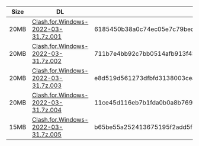 |    Size   |     DL  | sha512sum |
|  ---  |  ---  |  ---  |
| 20MB | [Clash.for.Windows-2022-03-31.7z.001](https://cdn.jsdelivr.net/gh/appleians/cfw_intel@main/Clash.for.Windows-2022-03-31.7z.001) | 6185450b38a0c74ec05e7c79bed9cb8380370d4291499125aebdc4910598db3b9ea4bcd4fb36b7896b0f09515a53e3d1e0e87149a031371441651d0443f4a626 |
| 20MB | [Clash.for.Windows-2022-03-31.7z.002](https://cdn.jsdelivr.net/gh/appleians/cfw_intel@main/Clash.for.Windows-2022-03-31.7z.002) | 711b7e4bb92c7bb0514afb913f439de96265dff46a90b2ee71d6d4789df0e4b34fc6304dc5e252d962d357d12a4507a46371f1047282e3ffaeb94ac7f3c2d53c |
| 20MB | [Clash.for.Windows-2022-03-31.7z.003](https://cdn.jsdelivr.net/gh/appleians/cfw_intel@main/Clash.for.Windows-2022-03-31.7z.003) | e8d519d561273dfbfd3138003cea5071fd78c96b486f1ea1e3b46557bc808e7f3d3d8b35a261f99bad086a70875934839ad9934d8cc540f5899822d52629bb16 |
| 20MB | [Clash.for.Windows-2022-03-31.7z.004](https://cdn.jsdelivr.net/gh/appleians/cfw_intel@main/Clash.for.Windows-2022-03-31.7z.004) | 11ce45d116eb7b1fda0b0a8b769f0e6895b9d9c43eded3ce9a68dfd354c8b8bc4ab49ffa101048b2856aa041c5dd7c864cfb12173f7dbf739c79d216ae08ee72 |
| 15MB | [Clash.for.Windows-2022-03-31.7z.005](https://cdn.jsdelivr.net/gh/appleians/cfw_intel@main/Clash.for.Windows-2022-03-31.7z.005) | b65be55a252413675195f2add5f69065324880a2258a18c059f05441710365696d3aafe621b8022700843ba60efd9fb7811faa582e47ac6717d1e5227d4af87d |

